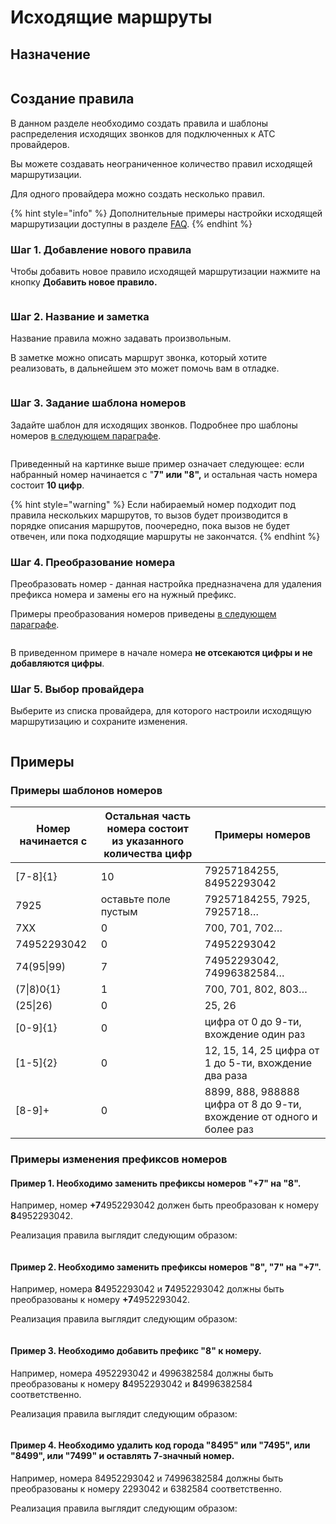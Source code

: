 # Исходящие маршруты

## Назначение

<figure><img src="../../.gitbook/assets/ish_marsh_0.png" alt=""><figcaption></figcaption></figure>

## Создание правила

В данном разделе необходимо создать правила и шаблоны распределения исходящих звонков для подключенных к АТС провайдеров.

Вы можете создавать неограниченное количество правил исходящей маршрутизации.

Для одного провайдера можно создать несколько правил.

{% hint style="info" %}
Дополнительные примеры настройки исходящей маршрутизации доступны в разделе [FAQ](broken-reference).
{% endhint %}

### Шаг 1. Добавление нового правила

Чтобы добавить новое правило исходящей маршрутизации нажмите на кнопку **Добавить новое правило.**

<figure><img src="../../.gitbook/assets/ish_marsh_1.png" alt=""><figcaption></figcaption></figure>

### Шаг 2. Название и заметка

Название правила можно задавать произвольным.&#x20;

В заметке можно описать маршрут звонка, который хотите реализовать, в дальнейшем это может помочь вам в отладке.

<figure><img src="../../.gitbook/assets/ish_marsh_2.png" alt=""><figcaption></figcaption></figure>

### Шаг 3. Задание шаблона номеров

Задайте шаблон для исходящих звонков. Подробнее про шаблоны номеров [в следующем параграфе](outbound-routing.md#primery-shablonov-nomerov).

<figure><img src="../../.gitbook/assets/ish_marsh_3.png" alt=""><figcaption></figcaption></figure>

Приведенный на картинке выше пример означает следующее: если  набранный номер начинается с "**7" или "8",** и остальная часть номера состоит **10 цифр**.

{% hint style="warning" %}
Если набираемый номер подходит под правила нескольких маршрутов, то вызов будет производится в порядке описания маршрутов, поочередно, пока вызов не будет отвечен, или пока подходящие маршруты не закончатся.
{% endhint %}

### Шаг 4. Преобразование номера

Преобразовать номер - данная настройка предназначена для удаления префикса номера и замены его на нужный префикс.&#x20;

Примеры преобразования номеров приведены [в следующем параграфе](outbound-routing.md#primery-izmeneniya-prefiksov-nomerov).

<figure><img src="../../.gitbook/assets/ish_marsh_9.png" alt=""><figcaption></figcaption></figure>

В приведенном примере в начале номера **не отсекаются цифры и не добавляются цифры**.

### Шаг 5. Выбор провайдера

Выберите из списка провайдера, для которого настроили исходящую маршрутизацию и сохраните изменения.

<figure><img src="../../.gitbook/assets/ish_marsh_8.png" alt=""><figcaption></figcaption></figure>

## Примеры&#x20;

### Примеры шаблонов номеров

| Номер начинается с | Остальная часть номера состоит из указанного количества цифр | Примеры номеров                                                       |
| ------------------ | ------------------------------------------------------------ | --------------------------------------------------------------------- |
| \[7-8]{1}          | 10                                                           | 79257184255, 84952293042                                              |
| 7925               | оставьте поле пустым                                         | 79257184255, 7925, 7925718…                                           |
| 7ХХ                | 0                                                            | 700, 701, 702…                                                        |
| 74952293042        | 0                                                            | 74952293042                                                           |
| 74(95\|99)         | 7                                                            | 74952293042, 74996382584…                                             |
| (7\|8)0{1}         | 1                                                            | 700, 701, 802, 803…                                                   |
| (25\|26)           | 0                                                            | 25, 26                                                                |
| \[0-9]{1}          | 0                                                            | цифра от 0 до 9-ти, вхождение один раз                                |
| \[1-5]{2}          | 0                                                            | 12, 15, 14, 25 цифра от 1 до 5-ти, вхождение два раза                 |
| \[8-9]+            | 0                                                            | 8899, 888, 988888 цифра от 8 до 9-ти, вхождение от одного и более раз |

### Примеры изменения префиксов номеров

#### Пример 1. Необходимо **заменить** префиксы номеров "**+7"** на "**8"**.&#x20;

Например, номер **+7**4952293042 должен быть преобразован к номеру **8**4952293042.

Реализация правила выглядит следующим образом:

<figure><img src="../../.gitbook/assets/ish_marsh_4.png" alt=""><figcaption></figcaption></figure>

#### Пример 2. Необходимо **заменить** префиксы номеров "**8", "7"** на "**+7"**.&#x20;

Например, номера **8**4952293042 и **7**4952293042 должны быть преобразованы к номеру **+7**4952293042.&#x20;

Реализация правила выглядит следующим образом:

<figure><img src="../../.gitbook/assets/ish_marsh_5.png" alt=""><figcaption></figcaption></figure>

#### Пример 3. Необходимо **добавить** префикс "8" к номеру.

Например, номера 4952293042 и 4996382584 должны быть преобразованы к номеру **8**4952293042 и **8**4996382584 соответственно.&#x20;

Реализация правила выглядит следующим образом:

<figure><img src="../../.gitbook/assets/ish_marsh_6.png" alt=""><figcaption></figcaption></figure>

#### Пример 4. Необходимо **удалить** код города "8495" или "7495", или "8499", или "7499" и оставлять 7-значный номер.&#x20;

Например, номера 84952293042 и 74996382584 должны быть преобразованы к номеру 2293042 и 6382584 соответственно.

Реализация правила выглядит следующим образом:

<figure><img src="../../.gitbook/assets/ish_marsh_7.png" alt=""><figcaption></figcaption></figure>

